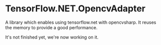 # TensorFlow.NET.OpencvAdapter
A library which enables using tensorflow.net with opencvsharp. It reuses the memory to provide a good performance.

It's not finished yet, we're now working on it.
